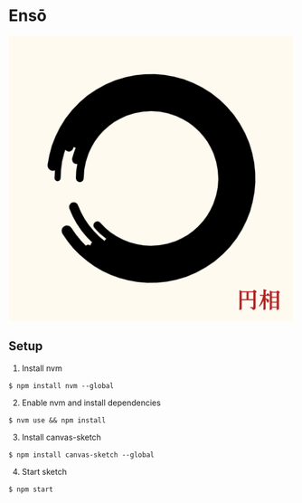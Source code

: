# Ensō
![Enso](docs/image.png)

## Setup

1. Install nvm
```
$ npm install nvm --global
```
2. Enable nvm and install dependencies
```
$ nvm use && npm install
```
3. Install canvas-sketch
```
$ npm install canvas-sketch --global
```
4. Start sketch
```
$ npm start
```
